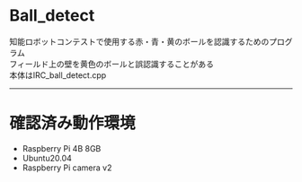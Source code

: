 # Ball_detect
知能ロボットコンテストで使用する赤・青・黄のボールを認識するためのプログラム<br>
フィールド上の壁を黄色のボールと誤認識することがある<br>
本体はIRC_ball_detect.cpp<br>

---

# 確認済み動作環境
- Raspberry Pi 4B 8GB
- Ubuntu20.04
- Raspberry Pi camera v2
